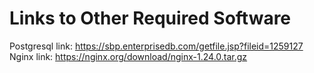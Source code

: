 # Links to Other Required Software
Postgresql link: https://sbp.enterprisedb.com/getfile.jsp?fileid=1259127
Nginx link: https://nginx.org/download/nginx-1.24.0.tar.gz
